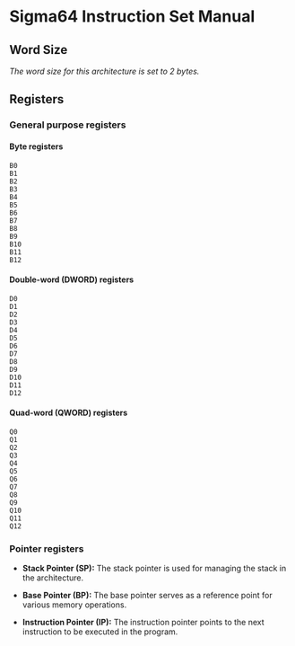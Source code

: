 # Sigma64 Instruction Set Manual

## Word Size
*The word size for this architecture is set to 2 bytes.*

## Registers

### General purpose registers

#### Byte registers

```
B0
B1
B2
B3
B4
B5
B6
B7
B8
B9
B10
B11
B12
```

#### Double-word (DWORD) registers

```
D0
D1
D2
D3
D4
D5
D6
D7
D8
D9
D10
D11
D12
```

#### Quad-word (QWORD) registers

```
Q0
Q1
Q2
Q3
Q4
Q5
Q6
Q7
Q8
Q9
Q10
Q11
Q12
```

### Pointer registers

- **Stack Pointer (SP):** The stack pointer is used for managing the stack in the architecture.

- **Base Pointer (BP):** The base pointer serves as a reference point for various memory operations.

- **Instruction Pointer (IP):** The instruction pointer points to the next instruction to be executed in the program.
